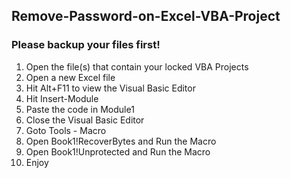 ## Remove-Password-on-Excel-VBA-Project
### Please backup your files first!
1) Open the file(s) that contain your locked VBA Projects
2) Open a new Excel file
3) Hit Alt+F11 to view the Visual Basic Editor
4) Hit Insert-Module
5) Paste the code in Module1
6) Close the Visual Basic Editor
7) Goto Tools - Macro
8) Open Book1!RecoverBytes and Run the Macro
9) Open Book1!Unprotected and Run the Macro
10) Enjoy
